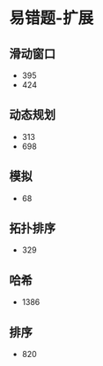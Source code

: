 # 易错题-扩展

## 滑动窗口

- 395
- 424

## 动态规划

- 313
- 698

## 模拟

- 68

## 拓扑排序

- 329

## 哈希

- 1386

## 排序

- 820
